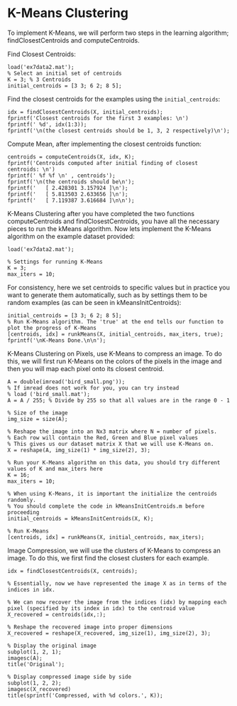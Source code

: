 
# K-Means Clustering

To implement K-Means, we will perform two steps in the learning algorithm; findClosestCentroids and computeCentroids.

Find Closest Centroids:
    
    load('ex7data2.mat');
    % Select an initial set of centroids
    K = 3; % 3 Centroids
    initial_centroids = [3 3; 6 2; 8 5];

Find the closest centroids for the examples using the `initial_centroids`:

    idx = findClosestCentroids(X, initial_centroids);
    fprintf('Closest centroids for the first 3 examples: \n')
    fprintf(' %d', idx(1:3));
    fprintf('\n(the closest centroids should be 1, 3, 2 respectively)\n');

Compute Mean, after implementing the closest centroids function:
    
    centroids = computeCentroids(X, idx, K);
    fprintf('Centroids computed after initial finding of closest centroids: \n')
    fprintf(' %f %f \n' , centroids');
    fprintf('\n(the centroids should be\n');
    fprintf('   [ 2.428301 3.157924 ]\n');
    fprintf('   [ 5.813503 2.633656 ]\n');
    fprintf('   [ 7.119387 3.616684 ]\n\n');

K-Means Clustering after you have completed the two functions computeCentroids and findClosestCentroids, you have all the necessary pieces to run the kMeans algorithm. Now lets implement the K-Means algorithm on the example dataset provided:

    load('ex7data2.mat');

    % Settings for running K-Means
    K = 3;
    max_iters = 10;

For consistency, here we set centroids to specific values but in practice you want to generate them automatically, such as by settings them to be random examples (as can be seen in kMeansInitCentroids):

    initial_centroids = [3 3; 6 2; 8 5];
    % Run K-Means algorithm. The 'true' at the end tells our function to plot the progress of K-Means
    [centroids, idx] = runkMeans(X, initial_centroids, max_iters, true);
    fprintf('\nK-Means Done.\n\n');

K-Means Clustering on Pixels, use K-Means to compress an image. To do this, we will first run K-Means on the colors of the pixels in the image and then you will map each pixel onto its closest centroid.

    A = double(imread('bird_small.png'));
    % If imread does not work for you, you can try instead
    % load ('bird_small.mat');
    A = A / 255; % Divide by 255 so that all values are in the range 0 - 1

    % Size of the image
    img_size = size(A);

    % Reshape the image into an Nx3 matrix where N = number of pixels.
    % Each row will contain the Red, Green and Blue pixel values
    % This gives us our dataset matrix X that we will use K-Means on.
    X = reshape(A, img_size(1) * img_size(2), 3);

    % Run your K-Means algorithm on this data, you should try different values of K and max_iters here
    K = 16; 
    max_iters = 10;

    % When using K-Means, it is important the initialize the centroids randomly. 
    % You should complete the code in kMeansInitCentroids.m before proceeding
    initial_centroids = kMeansInitCentroids(X, K);

    % Run K-Means
    [centroids, idx] = runkMeans(X, initial_centroids, max_iters);

Image Compression, we will use the clusters of K-Means to compress an image. To do this, we first find the closest clusters for each example.

    idx = findClosestCentroids(X, centroids);

    % Essentially, now we have represented the image X as in terms of the indices in idx. 

    % We can now recover the image from the indices (idx) by mapping each pixel (specified by its index in idx) to the centroid value
    X_recovered = centroids(idx,:);

    % Reshape the recovered image into proper dimensions
    X_recovered = reshape(X_recovered, img_size(1), img_size(2), 3);

    % Display the original image 
    subplot(1, 2, 1);
    imagesc(A); 
    title('Original');

    % Display compressed image side by side
    subplot(1, 2, 2);
    imagesc(X_recovered)
    title(sprintf('Compressed, with %d colors.', K));
